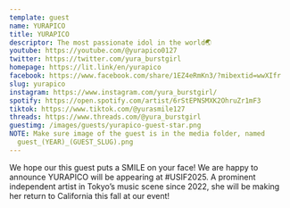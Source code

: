 ```yaml
---
template: guest
name: YURAPICO
title: YURAPICO
descriptor: The most passionate idol in the world🌏
youtube: https://youtube.com/@yurapico0127
twitter: https://twitter.com/yura_burstgirl
homepage: https://lit.link/en/yurapico
facebook: https://www.facebook.com/share/1EZ4eRmKn3/?mibextid=wwXIfr
slug: yurapico
instagram: https://www.instagram.com/yura_burstgirl/
spotify: https://open.spotify.com/artist/6rStEPNSMXK2OhruZr1mF3
tiktok: https://www.tiktok.com/@yurasmile127
threads: https://www.threads.com/@yura_burstgirl
guestimg: /images/guests/yurapico-guest-star.png
NOTE: Make sure image of the guest is in the media folder, named
  guest_(YEAR)_(GUEST_SLUG).png
---
```


We hope our this guest puts a SMILE on your face! We are happy to announce YURAPICO [](https://www.instagram.com/yura_burstgirl/)will be appearing at #USIF2025. A prominent independent artist in Tokyo’s music scene since 2022, she will be making her return to California this fall at our event!
